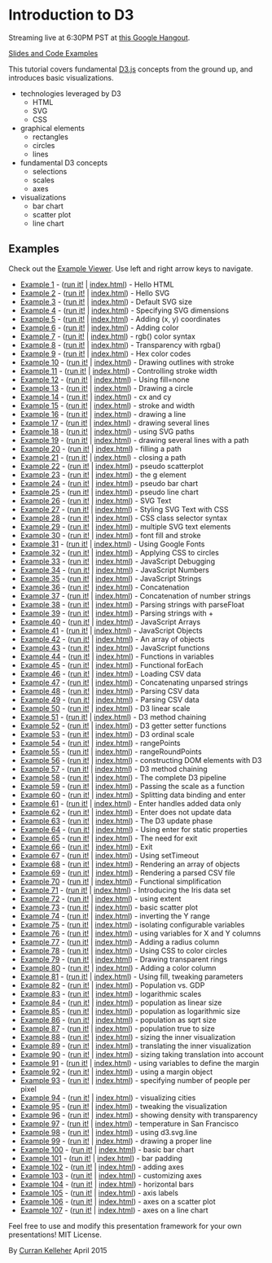 # Introduction to D3

Streaming live at 6:30PM PST at [this Google Hangout](https://plus.google.com/hangouts/_/g2adpgfm4tkrdvwq3qgcbanmfaa).

[Slides and Code Examples](http://curran.github.io/screencasts/introToD3/examples/viewer/#/)

This tutorial covers fundamental [D3.js](http://d3js.org/) concepts from the ground up, and introduces basic visualizations.

 * technologies leveraged by D3
   * HTML
   * SVG
   * CSS
 * graphical elements
   * rectangles
   * circles
   * lines
 * fundamental D3 concepts
   * selections
   * scales
   * axes
 * visualizations
   * bar chart
   * scatter plot
   * line chart

## Examples

Check out the [Example Viewer](http://curran.github.io/screencasts/introToD3/examples/viewer/#/1). Use left and right arrow keys to navigate.

 * [Example 1](https://github.com/curran/screencasts/tree/gh-pages/introToD3/examples/code/snapshot01) - ([run it!](http://curran.github.io/screencasts/introToD3/examples/code/snapshot01) | [index.html](https://github.com/curran/screencasts/tree/gh-pages/introToD3/examples/code/snapshot01/index.html)) - Hello HTML
 * [Example 2](https://github.com/curran/screencasts/tree/gh-pages/introToD3/examples/code/snapshot02) - ([run it!](http://curran.github.io/screencasts/introToD3/examples/code/snapshot02) | [index.html](https://github.com/curran/screencasts/tree/gh-pages/introToD3/examples/code/snapshot02/index.html)) - Hello SVG
 * [Example 3](https://github.com/curran/screencasts/tree/gh-pages/introToD3/examples/code/snapshot03) - ([run it!](http://curran.github.io/screencasts/introToD3/examples/code/snapshot03) | [index.html](https://github.com/curran/screencasts/tree/gh-pages/introToD3/examples/code/snapshot03/index.html)) - Default SVG size
 * [Example 4](https://github.com/curran/screencasts/tree/gh-pages/introToD3/examples/code/snapshot04) - ([run it!](http://curran.github.io/screencasts/introToD3/examples/code/snapshot04) | [index.html](https://github.com/curran/screencasts/tree/gh-pages/introToD3/examples/code/snapshot04/index.html)) - Specifying SVG dimensions
 * [Example 5](https://github.com/curran/screencasts/tree/gh-pages/introToD3/examples/code/snapshot05) - ([run it!](http://curran.github.io/screencasts/introToD3/examples/code/snapshot05) | [index.html](https://github.com/curran/screencasts/tree/gh-pages/introToD3/examples/code/snapshot05/index.html)) - Adding (x, y) coordinates
 * [Example 6](https://github.com/curran/screencasts/tree/gh-pages/introToD3/examples/code/snapshot06) - ([run it!](http://curran.github.io/screencasts/introToD3/examples/code/snapshot06) | [index.html](https://github.com/curran/screencasts/tree/gh-pages/introToD3/examples/code/snapshot06/index.html)) - Adding color
 * [Example 7](https://github.com/curran/screencasts/tree/gh-pages/introToD3/examples/code/snapshot07) - ([run it!](http://curran.github.io/screencasts/introToD3/examples/code/snapshot07) | [index.html](https://github.com/curran/screencasts/tree/gh-pages/introToD3/examples/code/snapshot07/index.html)) - rgb() color syntax
 * [Example 8](https://github.com/curran/screencasts/tree/gh-pages/introToD3/examples/code/snapshot08) - ([run it!](http://curran.github.io/screencasts/introToD3/examples/code/snapshot08) | [index.html](https://github.com/curran/screencasts/tree/gh-pages/introToD3/examples/code/snapshot08/index.html)) - Transparency with rgba()
 * [Example 9](https://github.com/curran/screencasts/tree/gh-pages/introToD3/examples/code/snapshot09) - ([run it!](http://curran.github.io/screencasts/introToD3/examples/code/snapshot09) | [index.html](https://github.com/curran/screencasts/tree/gh-pages/introToD3/examples/code/snapshot09/index.html)) - Hex color codes
 * [Example 10](https://github.com/curran/screencasts/tree/gh-pages/introToD3/examples/code/snapshot10) - ([run it!](http://curran.github.io/screencasts/introToD3/examples/code/snapshot10) | [index.html](https://github.com/curran/screencasts/tree/gh-pages/introToD3/examples/code/snapshot10/index.html)) - Drawing outlines with stroke
 * [Example 11](https://github.com/curran/screencasts/tree/gh-pages/introToD3/examples/code/snapshot11) - ([run it!](http://curran.github.io/screencasts/introToD3/examples/code/snapshot11) | [index.html](https://github.com/curran/screencasts/tree/gh-pages/introToD3/examples/code/snapshot11/index.html)) - Controlling stroke width
 * [Example 12](https://github.com/curran/screencasts/tree/gh-pages/introToD3/examples/code/snapshot12) - ([run it!](http://curran.github.io/screencasts/introToD3/examples/code/snapshot12) | [index.html](https://github.com/curran/screencasts/tree/gh-pages/introToD3/examples/code/snapshot12/index.html)) - Using fill=none
 * [Example 13](https://github.com/curran/screencasts/tree/gh-pages/introToD3/examples/code/snapshot13) - ([run it!](http://curran.github.io/screencasts/introToD3/examples/code/snapshot13) | [index.html](https://github.com/curran/screencasts/tree/gh-pages/introToD3/examples/code/snapshot13/index.html)) - Drawing a circle
 * [Example 14](https://github.com/curran/screencasts/tree/gh-pages/introToD3/examples/code/snapshot14) - ([run it!](http://curran.github.io/screencasts/introToD3/examples/code/snapshot14) | [index.html](https://github.com/curran/screencasts/tree/gh-pages/introToD3/examples/code/snapshot14/index.html)) - cx and cy
 * [Example 15](https://github.com/curran/screencasts/tree/gh-pages/introToD3/examples/code/snapshot15) - ([run it!](http://curran.github.io/screencasts/introToD3/examples/code/snapshot15) | [index.html](https://github.com/curran/screencasts/tree/gh-pages/introToD3/examples/code/snapshot15/index.html)) - stroke and width
 * [Example 16](https://github.com/curran/screencasts/tree/gh-pages/introToD3/examples/code/snapshot16) - ([run it!](http://curran.github.io/screencasts/introToD3/examples/code/snapshot16) | [index.html](https://github.com/curran/screencasts/tree/gh-pages/introToD3/examples/code/snapshot16/index.html)) - drawing a line
 * [Example 17](https://github.com/curran/screencasts/tree/gh-pages/introToD3/examples/code/snapshot17) - ([run it!](http://curran.github.io/screencasts/introToD3/examples/code/snapshot17) | [index.html](https://github.com/curran/screencasts/tree/gh-pages/introToD3/examples/code/snapshot17/index.html)) - drawing several lines
 * [Example 18](https://github.com/curran/screencasts/tree/gh-pages/introToD3/examples/code/snapshot18) - ([run it!](http://curran.github.io/screencasts/introToD3/examples/code/snapshot18) | [index.html](https://github.com/curran/screencasts/tree/gh-pages/introToD3/examples/code/snapshot18/index.html)) - using SVG paths
 * [Example 19](https://github.com/curran/screencasts/tree/gh-pages/introToD3/examples/code/snapshot19) - ([run it!](http://curran.github.io/screencasts/introToD3/examples/code/snapshot19) | [index.html](https://github.com/curran/screencasts/tree/gh-pages/introToD3/examples/code/snapshot19/index.html)) - drawing several lines with a path
 * [Example 20](https://github.com/curran/screencasts/tree/gh-pages/introToD3/examples/code/snapshot20) - ([run it!](http://curran.github.io/screencasts/introToD3/examples/code/snapshot20) | [index.html](https://github.com/curran/screencasts/tree/gh-pages/introToD3/examples/code/snapshot20/index.html)) - filling a path
 * [Example 21](https://github.com/curran/screencasts/tree/gh-pages/introToD3/examples/code/snapshot21) - ([run it!](http://curran.github.io/screencasts/introToD3/examples/code/snapshot21) | [index.html](https://github.com/curran/screencasts/tree/gh-pages/introToD3/examples/code/snapshot21/index.html)) - closing a path
 * [Example 22](https://github.com/curran/screencasts/tree/gh-pages/introToD3/examples/code/snapshot22) - ([run it!](http://curran.github.io/screencasts/introToD3/examples/code/snapshot22) | [index.html](https://github.com/curran/screencasts/tree/gh-pages/introToD3/examples/code/snapshot22/index.html)) - pseudo scatterplot
 * [Example 23](https://github.com/curran/screencasts/tree/gh-pages/introToD3/examples/code/snapshot23) - ([run it!](http://curran.github.io/screencasts/introToD3/examples/code/snapshot23) | [index.html](https://github.com/curran/screencasts/tree/gh-pages/introToD3/examples/code/snapshot23/index.html)) - the g element
 * [Example 24](https://github.com/curran/screencasts/tree/gh-pages/introToD3/examples/code/snapshot24) - ([run it!](http://curran.github.io/screencasts/introToD3/examples/code/snapshot24) | [index.html](https://github.com/curran/screencasts/tree/gh-pages/introToD3/examples/code/snapshot24/index.html)) - pseudo bar chart
 * [Example 25](https://github.com/curran/screencasts/tree/gh-pages/introToD3/examples/code/snapshot25) - ([run it!](http://curran.github.io/screencasts/introToD3/examples/code/snapshot25) | [index.html](https://github.com/curran/screencasts/tree/gh-pages/introToD3/examples/code/snapshot25/index.html)) - pseudo line chart
 * [Example 26](https://github.com/curran/screencasts/tree/gh-pages/introToD3/examples/code/snapshot26) - ([run it!](http://curran.github.io/screencasts/introToD3/examples/code/snapshot26) | [index.html](https://github.com/curran/screencasts/tree/gh-pages/introToD3/examples/code/snapshot26/index.html)) - SVG Text
 * [Example 27](https://github.com/curran/screencasts/tree/gh-pages/introToD3/examples/code/snapshot27) - ([run it!](http://curran.github.io/screencasts/introToD3/examples/code/snapshot27) | [index.html](https://github.com/curran/screencasts/tree/gh-pages/introToD3/examples/code/snapshot27/index.html)) - Styling SVG Text with CSS
 * [Example 28](https://github.com/curran/screencasts/tree/gh-pages/introToD3/examples/code/snapshot28) - ([run it!](http://curran.github.io/screencasts/introToD3/examples/code/snapshot28) | [index.html](https://github.com/curran/screencasts/tree/gh-pages/introToD3/examples/code/snapshot28/index.html)) - CSS class selector syntax
 * [Example 29](https://github.com/curran/screencasts/tree/gh-pages/introToD3/examples/code/snapshot29) - ([run it!](http://curran.github.io/screencasts/introToD3/examples/code/snapshot29) | [index.html](https://github.com/curran/screencasts/tree/gh-pages/introToD3/examples/code/snapshot29/index.html)) - multiple SVG text elements
 * [Example 30](https://github.com/curran/screencasts/tree/gh-pages/introToD3/examples/code/snapshot30) - ([run it!](http://curran.github.io/screencasts/introToD3/examples/code/snapshot30) | [index.html](https://github.com/curran/screencasts/tree/gh-pages/introToD3/examples/code/snapshot30/index.html)) - font fill and stroke
 * [Example 31](https://github.com/curran/screencasts/tree/gh-pages/introToD3/examples/code/snapshot31) - ([run it!](http://curran.github.io/screencasts/introToD3/examples/code/snapshot31) | [index.html](https://github.com/curran/screencasts/tree/gh-pages/introToD3/examples/code/snapshot31/index.html)) - Using Google Fonts
 * [Example 32](https://github.com/curran/screencasts/tree/gh-pages/introToD3/examples/code/snapshot32) - ([run it!](http://curran.github.io/screencasts/introToD3/examples/code/snapshot32) | [index.html](https://github.com/curran/screencasts/tree/gh-pages/introToD3/examples/code/snapshot32/index.html)) - Applying CSS to circles
 * [Example 33](https://github.com/curran/screencasts/tree/gh-pages/introToD3/examples/code/snapshot33) - ([run it!](http://curran.github.io/screencasts/introToD3/examples/code/snapshot33) | [index.html](https://github.com/curran/screencasts/tree/gh-pages/introToD3/examples/code/snapshot33/index.html)) - JavaScript Debugging
 * [Example 34](https://github.com/curran/screencasts/tree/gh-pages/introToD3/examples/code/snapshot34) - ([run it!](http://curran.github.io/screencasts/introToD3/examples/code/snapshot34) | [index.html](https://github.com/curran/screencasts/tree/gh-pages/introToD3/examples/code/snapshot34/index.html)) - JavaScript Numbers
 * [Example 35](https://github.com/curran/screencasts/tree/gh-pages/introToD3/examples/code/snapshot35) - ([run it!](http://curran.github.io/screencasts/introToD3/examples/code/snapshot35) | [index.html](https://github.com/curran/screencasts/tree/gh-pages/introToD3/examples/code/snapshot35/index.html)) - JavaScript Strings
 * [Example 36](https://github.com/curran/screencasts/tree/gh-pages/introToD3/examples/code/snapshot36) - ([run it!](http://curran.github.io/screencasts/introToD3/examples/code/snapshot36) | [index.html](https://github.com/curran/screencasts/tree/gh-pages/introToD3/examples/code/snapshot36/index.html)) - Concatenation
 * [Example 37](https://github.com/curran/screencasts/tree/gh-pages/introToD3/examples/code/snapshot37) - ([run it!](http://curran.github.io/screencasts/introToD3/examples/code/snapshot37) | [index.html](https://github.com/curran/screencasts/tree/gh-pages/introToD3/examples/code/snapshot37/index.html)) - Concatenation of number strings
 * [Example 38](https://github.com/curran/screencasts/tree/gh-pages/introToD3/examples/code/snapshot38) - ([run it!](http://curran.github.io/screencasts/introToD3/examples/code/snapshot38) | [index.html](https://github.com/curran/screencasts/tree/gh-pages/introToD3/examples/code/snapshot38/index.html)) - Parsing strings with parseFloat
 * [Example 39](https://github.com/curran/screencasts/tree/gh-pages/introToD3/examples/code/snapshot39) - ([run it!](http://curran.github.io/screencasts/introToD3/examples/code/snapshot39) | [index.html](https://github.com/curran/screencasts/tree/gh-pages/introToD3/examples/code/snapshot39/index.html)) - Parsing strings with +
 * [Example 40](https://github.com/curran/screencasts/tree/gh-pages/introToD3/examples/code/snapshot40) - ([run it!](http://curran.github.io/screencasts/introToD3/examples/code/snapshot40) | [index.html](https://github.com/curran/screencasts/tree/gh-pages/introToD3/examples/code/snapshot40/index.html)) - JavaScript Arrays
 * [Example 41](https://github.com/curran/screencasts/tree/gh-pages/introToD3/examples/code/snapshot41) - ([run it!](http://curran.github.io/screencasts/introToD3/examples/code/snapshot41) | [index.html](https://github.com/curran/screencasts/tree/gh-pages/introToD3/examples/code/snapshot41/index.html)) - JavaScript Objects
 * [Example 42](https://github.com/curran/screencasts/tree/gh-pages/introToD3/examples/code/snapshot42) - ([run it!](http://curran.github.io/screencasts/introToD3/examples/code/snapshot42) | [index.html](https://github.com/curran/screencasts/tree/gh-pages/introToD3/examples/code/snapshot42/index.html)) - An array of objects
 * [Example 43](https://github.com/curran/screencasts/tree/gh-pages/introToD3/examples/code/snapshot43) - ([run it!](http://curran.github.io/screencasts/introToD3/examples/code/snapshot43) | [index.html](https://github.com/curran/screencasts/tree/gh-pages/introToD3/examples/code/snapshot43/index.html)) - JavaScript functions
 * [Example 44](https://github.com/curran/screencasts/tree/gh-pages/introToD3/examples/code/snapshot44) - ([run it!](http://curran.github.io/screencasts/introToD3/examples/code/snapshot44) | [index.html](https://github.com/curran/screencasts/tree/gh-pages/introToD3/examples/code/snapshot44/index.html)) - Functions in variables
 * [Example 45](https://github.com/curran/screencasts/tree/gh-pages/introToD3/examples/code/snapshot45) - ([run it!](http://curran.github.io/screencasts/introToD3/examples/code/snapshot45) | [index.html](https://github.com/curran/screencasts/tree/gh-pages/introToD3/examples/code/snapshot45/index.html)) - Functional forEach
 * [Example 46](https://github.com/curran/screencasts/tree/gh-pages/introToD3/examples/code/snapshot46) - ([run it!](http://curran.github.io/screencasts/introToD3/examples/code/snapshot46) | [index.html](https://github.com/curran/screencasts/tree/gh-pages/introToD3/examples/code/snapshot46/index.html)) - Loading CSV data
 * [Example 47](https://github.com/curran/screencasts/tree/gh-pages/introToD3/examples/code/snapshot47) - ([run it!](http://curran.github.io/screencasts/introToD3/examples/code/snapshot47) | [index.html](https://github.com/curran/screencasts/tree/gh-pages/introToD3/examples/code/snapshot47/index.html)) - Concatenating unparsed strings
 * [Example 48](https://github.com/curran/screencasts/tree/gh-pages/introToD3/examples/code/snapshot48) - ([run it!](http://curran.github.io/screencasts/introToD3/examples/code/snapshot48) | [index.html](https://github.com/curran/screencasts/tree/gh-pages/introToD3/examples/code/snapshot48/index.html)) - Parsing CSV data
 * [Example 49](https://github.com/curran/screencasts/tree/gh-pages/introToD3/examples/code/snapshot49) - ([run it!](http://curran.github.io/screencasts/introToD3/examples/code/snapshot49) | [index.html](https://github.com/curran/screencasts/tree/gh-pages/introToD3/examples/code/snapshot49/index.html)) - Parsing CSV data
 * [Example 50](https://github.com/curran/screencasts/tree/gh-pages/introToD3/examples/code/snapshot50) - ([run it!](http://curran.github.io/screencasts/introToD3/examples/code/snapshot50) | [index.html](https://github.com/curran/screencasts/tree/gh-pages/introToD3/examples/code/snapshot50/index.html)) - D3 linear scale
 * [Example 51](https://github.com/curran/screencasts/tree/gh-pages/introToD3/examples/code/snapshot51) - ([run it!](http://curran.github.io/screencasts/introToD3/examples/code/snapshot51) | [index.html](https://github.com/curran/screencasts/tree/gh-pages/introToD3/examples/code/snapshot51/index.html)) - D3 method chaining
 * [Example 52](https://github.com/curran/screencasts/tree/gh-pages/introToD3/examples/code/snapshot52) - ([run it!](http://curran.github.io/screencasts/introToD3/examples/code/snapshot52) | [index.html](https://github.com/curran/screencasts/tree/gh-pages/introToD3/examples/code/snapshot52/index.html)) - D3 getter setter functions
 * [Example 53](https://github.com/curran/screencasts/tree/gh-pages/introToD3/examples/code/snapshot53) - ([run it!](http://curran.github.io/screencasts/introToD3/examples/code/snapshot53) | [index.html](https://github.com/curran/screencasts/tree/gh-pages/introToD3/examples/code/snapshot53/index.html)) - D3 ordinal scale
 * [Example 54](https://github.com/curran/screencasts/tree/gh-pages/introToD3/examples/code/snapshot54) - ([run it!](http://curran.github.io/screencasts/introToD3/examples/code/snapshot54) | [index.html](https://github.com/curran/screencasts/tree/gh-pages/introToD3/examples/code/snapshot54/index.html)) - rangePoints
 * [Example 55](https://github.com/curran/screencasts/tree/gh-pages/introToD3/examples/code/snapshot55) - ([run it!](http://curran.github.io/screencasts/introToD3/examples/code/snapshot55) | [index.html](https://github.com/curran/screencasts/tree/gh-pages/introToD3/examples/code/snapshot55/index.html)) - rangeRoundPoints
 * [Example 56](https://github.com/curran/screencasts/tree/gh-pages/introToD3/examples/code/snapshot56) - ([run it!](http://curran.github.io/screencasts/introToD3/examples/code/snapshot56) | [index.html](https://github.com/curran/screencasts/tree/gh-pages/introToD3/examples/code/snapshot56/index.html)) - constructing DOM elements with D3
 * [Example 57](https://github.com/curran/screencasts/tree/gh-pages/introToD3/examples/code/snapshot57) - ([run it!](http://curran.github.io/screencasts/introToD3/examples/code/snapshot57) | [index.html](https://github.com/curran/screencasts/tree/gh-pages/introToD3/examples/code/snapshot57/index.html)) - D3 method chaining
 * [Example 58](https://github.com/curran/screencasts/tree/gh-pages/introToD3/examples/code/snapshot58) - ([run it!](http://curran.github.io/screencasts/introToD3/examples/code/snapshot58) | [index.html](https://github.com/curran/screencasts/tree/gh-pages/introToD3/examples/code/snapshot58/index.html)) - The complete D3 pipeline
 * [Example 59](https://github.com/curran/screencasts/tree/gh-pages/introToD3/examples/code/snapshot59) - ([run it!](http://curran.github.io/screencasts/introToD3/examples/code/snapshot59) | [index.html](https://github.com/curran/screencasts/tree/gh-pages/introToD3/examples/code/snapshot59/index.html)) - Passing the scale as a function
 * [Example 60](https://github.com/curran/screencasts/tree/gh-pages/introToD3/examples/code/snapshot60) - ([run it!](http://curran.github.io/screencasts/introToD3/examples/code/snapshot60) | [index.html](https://github.com/curran/screencasts/tree/gh-pages/introToD3/examples/code/snapshot60/index.html)) - Splitting data binding and enter
 * [Example 61](https://github.com/curran/screencasts/tree/gh-pages/introToD3/examples/code/snapshot61) - ([run it!](http://curran.github.io/screencasts/introToD3/examples/code/snapshot61) | [index.html](https://github.com/curran/screencasts/tree/gh-pages/introToD3/examples/code/snapshot61/index.html)) - Enter handles added data only
 * [Example 62](https://github.com/curran/screencasts/tree/gh-pages/introToD3/examples/code/snapshot62) - ([run it!](http://curran.github.io/screencasts/introToD3/examples/code/snapshot62) | [index.html](https://github.com/curran/screencasts/tree/gh-pages/introToD3/examples/code/snapshot62/index.html)) - Enter does not update data
 * [Example 63](https://github.com/curran/screencasts/tree/gh-pages/introToD3/examples/code/snapshot63) - ([run it!](http://curran.github.io/screencasts/introToD3/examples/code/snapshot63) | [index.html](https://github.com/curran/screencasts/tree/gh-pages/introToD3/examples/code/snapshot63/index.html)) - The D3 update phase
 * [Example 64](https://github.com/curran/screencasts/tree/gh-pages/introToD3/examples/code/snapshot64) - ([run it!](http://curran.github.io/screencasts/introToD3/examples/code/snapshot64) | [index.html](https://github.com/curran/screencasts/tree/gh-pages/introToD3/examples/code/snapshot64/index.html)) - Using enter for static properties
 * [Example 65](https://github.com/curran/screencasts/tree/gh-pages/introToD3/examples/code/snapshot65) - ([run it!](http://curran.github.io/screencasts/introToD3/examples/code/snapshot65) | [index.html](https://github.com/curran/screencasts/tree/gh-pages/introToD3/examples/code/snapshot65/index.html)) - The need for exit
 * [Example 66](https://github.com/curran/screencasts/tree/gh-pages/introToD3/examples/code/snapshot66) - ([run it!](http://curran.github.io/screencasts/introToD3/examples/code/snapshot66) | [index.html](https://github.com/curran/screencasts/tree/gh-pages/introToD3/examples/code/snapshot66/index.html)) - Exit
 * [Example 67](https://github.com/curran/screencasts/tree/gh-pages/introToD3/examples/code/snapshot67) - ([run it!](http://curran.github.io/screencasts/introToD3/examples/code/snapshot67) | [index.html](https://github.com/curran/screencasts/tree/gh-pages/introToD3/examples/code/snapshot67/index.html)) - Using setTimeout
 * [Example 68](https://github.com/curran/screencasts/tree/gh-pages/introToD3/examples/code/snapshot68) - ([run it!](http://curran.github.io/screencasts/introToD3/examples/code/snapshot68) | [index.html](https://github.com/curran/screencasts/tree/gh-pages/introToD3/examples/code/snapshot68/index.html)) - Rendering an array of objects
 * [Example 69](https://github.com/curran/screencasts/tree/gh-pages/introToD3/examples/code/snapshot69) - ([run it!](http://curran.github.io/screencasts/introToD3/examples/code/snapshot69) | [index.html](https://github.com/curran/screencasts/tree/gh-pages/introToD3/examples/code/snapshot69/index.html)) - Rendering a parsed CSV file
 * [Example 70](https://github.com/curran/screencasts/tree/gh-pages/introToD3/examples/code/snapshot70) - ([run it!](http://curran.github.io/screencasts/introToD3/examples/code/snapshot70) | [index.html](https://github.com/curran/screencasts/tree/gh-pages/introToD3/examples/code/snapshot70/index.html)) - Functional simplification
 * [Example 71](https://github.com/curran/screencasts/tree/gh-pages/introToD3/examples/code/snapshot71) - ([run it!](http://curran.github.io/screencasts/introToD3/examples/code/snapshot71) | [index.html](https://github.com/curran/screencasts/tree/gh-pages/introToD3/examples/code/snapshot71/index.html)) - Introducing the Iris data set
 * [Example 72](https://github.com/curran/screencasts/tree/gh-pages/introToD3/examples/code/snapshot72) - ([run it!](http://curran.github.io/screencasts/introToD3/examples/code/snapshot72) | [index.html](https://github.com/curran/screencasts/tree/gh-pages/introToD3/examples/code/snapshot72/index.html)) - using extent
 * [Example 73](https://github.com/curran/screencasts/tree/gh-pages/introToD3/examples/code/snapshot73) - ([run it!](http://curran.github.io/screencasts/introToD3/examples/code/snapshot73) | [index.html](https://github.com/curran/screencasts/tree/gh-pages/introToD3/examples/code/snapshot73/index.html)) - basic scatter plot
 * [Example 74](https://github.com/curran/screencasts/tree/gh-pages/introToD3/examples/code/snapshot74) - ([run it!](http://curran.github.io/screencasts/introToD3/examples/code/snapshot74) | [index.html](https://github.com/curran/screencasts/tree/gh-pages/introToD3/examples/code/snapshot74/index.html)) - inverting the Y range
 * [Example 75](https://github.com/curran/screencasts/tree/gh-pages/introToD3/examples/code/snapshot75) - ([run it!](http://curran.github.io/screencasts/introToD3/examples/code/snapshot75) | [index.html](https://github.com/curran/screencasts/tree/gh-pages/introToD3/examples/code/snapshot75/index.html)) - isolating configurable variables
 * [Example 76](https://github.com/curran/screencasts/tree/gh-pages/introToD3/examples/code/snapshot76) - ([run it!](http://curran.github.io/screencasts/introToD3/examples/code/snapshot76) | [index.html](https://github.com/curran/screencasts/tree/gh-pages/introToD3/examples/code/snapshot76/index.html)) - using variables for X and Y columns
 * [Example 77](https://github.com/curran/screencasts/tree/gh-pages/introToD3/examples/code/snapshot77) - ([run it!](http://curran.github.io/screencasts/introToD3/examples/code/snapshot77) | [index.html](https://github.com/curran/screencasts/tree/gh-pages/introToD3/examples/code/snapshot77/index.html)) - Adding a radius column
 * [Example 78](https://github.com/curran/screencasts/tree/gh-pages/introToD3/examples/code/snapshot78) - ([run it!](http://curran.github.io/screencasts/introToD3/examples/code/snapshot78) | [index.html](https://github.com/curran/screencasts/tree/gh-pages/introToD3/examples/code/snapshot78/index.html)) - Using CSS to color circles
 * [Example 79](https://github.com/curran/screencasts/tree/gh-pages/introToD3/examples/code/snapshot79) - ([run it!](http://curran.github.io/screencasts/introToD3/examples/code/snapshot79) | [index.html](https://github.com/curran/screencasts/tree/gh-pages/introToD3/examples/code/snapshot79/index.html)) - Drawing transparent rings
 * [Example 80](https://github.com/curran/screencasts/tree/gh-pages/introToD3/examples/code/snapshot80) - ([run it!](http://curran.github.io/screencasts/introToD3/examples/code/snapshot80) | [index.html](https://github.com/curran/screencasts/tree/gh-pages/introToD3/examples/code/snapshot80/index.html)) - Adding a color column
 * [Example 81](https://github.com/curran/screencasts/tree/gh-pages/introToD3/examples/code/snapshot81) - ([run it!](http://curran.github.io/screencasts/introToD3/examples/code/snapshot81) | [index.html](https://github.com/curran/screencasts/tree/gh-pages/introToD3/examples/code/snapshot81/index.html)) - Using fill, tweaking parameters
 * [Example 82](https://github.com/curran/screencasts/tree/gh-pages/introToD3/examples/code/snapshot82) - ([run it!](http://curran.github.io/screencasts/introToD3/examples/code/snapshot82) | [index.html](https://github.com/curran/screencasts/tree/gh-pages/introToD3/examples/code/snapshot82/index.html)) - Population vs. GDP
 * [Example 83](https://github.com/curran/screencasts/tree/gh-pages/introToD3/examples/code/snapshot83) - ([run it!](http://curran.github.io/screencasts/introToD3/examples/code/snapshot83) | [index.html](https://github.com/curran/screencasts/tree/gh-pages/introToD3/examples/code/snapshot83/index.html)) - logarithmic scales
 * [Example 84](https://github.com/curran/screencasts/tree/gh-pages/introToD3/examples/code/snapshot84) - ([run it!](http://curran.github.io/screencasts/introToD3/examples/code/snapshot84) | [index.html](https://github.com/curran/screencasts/tree/gh-pages/introToD3/examples/code/snapshot84/index.html)) - population as linear size
 * [Example 85](https://github.com/curran/screencasts/tree/gh-pages/introToD3/examples/code/snapshot85) - ([run it!](http://curran.github.io/screencasts/introToD3/examples/code/snapshot85) | [index.html](https://github.com/curran/screencasts/tree/gh-pages/introToD3/examples/code/snapshot85/index.html)) - population as logarithmic size
 * [Example 86](https://github.com/curran/screencasts/tree/gh-pages/introToD3/examples/code/snapshot86) - ([run it!](http://curran.github.io/screencasts/introToD3/examples/code/snapshot86) | [index.html](https://github.com/curran/screencasts/tree/gh-pages/introToD3/examples/code/snapshot86/index.html)) - population as sqrt size
 * [Example 87](https://github.com/curran/screencasts/tree/gh-pages/introToD3/examples/code/snapshot87) - ([run it!](http://curran.github.io/screencasts/introToD3/examples/code/snapshot87) | [index.html](https://github.com/curran/screencasts/tree/gh-pages/introToD3/examples/code/snapshot87/index.html)) - population true to size
 * [Example 88](https://github.com/curran/screencasts/tree/gh-pages/introToD3/examples/code/snapshot88) - ([run it!](http://curran.github.io/screencasts/introToD3/examples/code/snapshot88) | [index.html](https://github.com/curran/screencasts/tree/gh-pages/introToD3/examples/code/snapshot88/index.html)) - sizing the inner visualization
 * [Example 89](https://github.com/curran/screencasts/tree/gh-pages/introToD3/examples/code/snapshot89) - ([run it!](http://curran.github.io/screencasts/introToD3/examples/code/snapshot89) | [index.html](https://github.com/curran/screencasts/tree/gh-pages/introToD3/examples/code/snapshot89/index.html)) - translating the inner visualization
 * [Example 90](https://github.com/curran/screencasts/tree/gh-pages/introToD3/examples/code/snapshot90) - ([run it!](http://curran.github.io/screencasts/introToD3/examples/code/snapshot90) | [index.html](https://github.com/curran/screencasts/tree/gh-pages/introToD3/examples/code/snapshot90/index.html)) - sizing taking translation into account
 * [Example 91](https://github.com/curran/screencasts/tree/gh-pages/introToD3/examples/code/snapshot91) - ([run it!](http://curran.github.io/screencasts/introToD3/examples/code/snapshot91) | [index.html](https://github.com/curran/screencasts/tree/gh-pages/introToD3/examples/code/snapshot91/index.html)) - using variables to define the margin
 * [Example 92](https://github.com/curran/screencasts/tree/gh-pages/introToD3/examples/code/snapshot92) - ([run it!](http://curran.github.io/screencasts/introToD3/examples/code/snapshot92) | [index.html](https://github.com/curran/screencasts/tree/gh-pages/introToD3/examples/code/snapshot92/index.html)) - using a margin object
 * [Example 93](https://github.com/curran/screencasts/tree/gh-pages/introToD3/examples/code/snapshot93) - ([run it!](http://curran.github.io/screencasts/introToD3/examples/code/snapshot93) | [index.html](https://github.com/curran/screencasts/tree/gh-pages/introToD3/examples/code/snapshot93/index.html)) - specifying number of people per pixel
 * [Example 94](https://github.com/curran/screencasts/tree/gh-pages/introToD3/examples/code/snapshot94) - ([run it!](http://curran.github.io/screencasts/introToD3/examples/code/snapshot94) | [index.html](https://github.com/curran/screencasts/tree/gh-pages/introToD3/examples/code/snapshot94/index.html)) - visualizing cities
 * [Example 95](https://github.com/curran/screencasts/tree/gh-pages/introToD3/examples/code/snapshot95) - ([run it!](http://curran.github.io/screencasts/introToD3/examples/code/snapshot95) | [index.html](https://github.com/curran/screencasts/tree/gh-pages/introToD3/examples/code/snapshot95/index.html)) - tweaking the visualization
 * [Example 96](https://github.com/curran/screencasts/tree/gh-pages/introToD3/examples/code/snapshot96) - ([run it!](http://curran.github.io/screencasts/introToD3/examples/code/snapshot96) | [index.html](https://github.com/curran/screencasts/tree/gh-pages/introToD3/examples/code/snapshot96/index.html)) - showing density with transparency
 * [Example 97](https://github.com/curran/screencasts/tree/gh-pages/introToD3/examples/code/snapshot97) - ([run it!](http://curran.github.io/screencasts/introToD3/examples/code/snapshot97) | [index.html](https://github.com/curran/screencasts/tree/gh-pages/introToD3/examples/code/snapshot97/index.html)) - temperature in San Francisco
 * [Example 98](https://github.com/curran/screencasts/tree/gh-pages/introToD3/examples/code/snapshot98) - ([run it!](http://curran.github.io/screencasts/introToD3/examples/code/snapshot98) | [index.html](https://github.com/curran/screencasts/tree/gh-pages/introToD3/examples/code/snapshot98/index.html)) - using d3.svg.line
 * [Example 99](https://github.com/curran/screencasts/tree/gh-pages/introToD3/examples/code/snapshot99) - ([run it!](http://curran.github.io/screencasts/introToD3/examples/code/snapshot99) | [index.html](https://github.com/curran/screencasts/tree/gh-pages/introToD3/examples/code/snapshot99/index.html)) - drawing a proper line
 * [Example 100](https://github.com/curran/screencasts/tree/gh-pages/introToD3/examples/code/snapshot100) - ([run it!](http://curran.github.io/screencasts/introToD3/examples/code/snapshot100) | [index.html](https://github.com/curran/screencasts/tree/gh-pages/introToD3/examples/code/snapshot100/index.html)) - basic bar chart
 * [Example 101](https://github.com/curran/screencasts/tree/gh-pages/introToD3/examples/code/snapshot101) - ([run it!](http://curran.github.io/screencasts/introToD3/examples/code/snapshot101) | [index.html](https://github.com/curran/screencasts/tree/gh-pages/introToD3/examples/code/snapshot101/index.html)) - bar padding
 * [Example 102](https://github.com/curran/screencasts/tree/gh-pages/introToD3/examples/code/snapshot102) - ([run it!](http://curran.github.io/screencasts/introToD3/examples/code/snapshot102) | [index.html](https://github.com/curran/screencasts/tree/gh-pages/introToD3/examples/code/snapshot102/index.html)) - adding axes
 * [Example 103](https://github.com/curran/screencasts/tree/gh-pages/introToD3/examples/code/snapshot103) - ([run it!](http://curran.github.io/screencasts/introToD3/examples/code/snapshot103) | [index.html](https://github.com/curran/screencasts/tree/gh-pages/introToD3/examples/code/snapshot103/index.html)) - customizing axes
 * [Example 104](https://github.com/curran/screencasts/tree/gh-pages/introToD3/examples/code/snapshot104) - ([run it!](http://curran.github.io/screencasts/introToD3/examples/code/snapshot104) | [index.html](https://github.com/curran/screencasts/tree/gh-pages/introToD3/examples/code/snapshot104/index.html)) - horizontal bars
 * [Example 105](https://github.com/curran/screencasts/tree/gh-pages/introToD3/examples/code/snapshot105) - ([run it!](http://curran.github.io/screencasts/introToD3/examples/code/snapshot105) | [index.html](https://github.com/curran/screencasts/tree/gh-pages/introToD3/examples/code/snapshot105/index.html)) - axis labels
 * [Example 106](https://github.com/curran/screencasts/tree/gh-pages/introToD3/examples/code/snapshot106) - ([run it!](http://curran.github.io/screencasts/introToD3/examples/code/snapshot106) | [index.html](https://github.com/curran/screencasts/tree/gh-pages/introToD3/examples/code/snapshot106/index.html)) - axes on a scatter plot
 * [Example 107](https://github.com/curran/screencasts/tree/gh-pages/introToD3/examples/code/snapshot107) - ([run it!](http://curran.github.io/screencasts/introToD3/examples/code/snapshot107) | [index.html](https://github.com/curran/screencasts/tree/gh-pages/introToD3/examples/code/snapshot107/index.html)) - axes on a line chart

Feel free to use and modify this presentation framework for your own presentations! MIT License.

By [Curran Kelleher](https://github.com/curran/portfolio) April 2015
